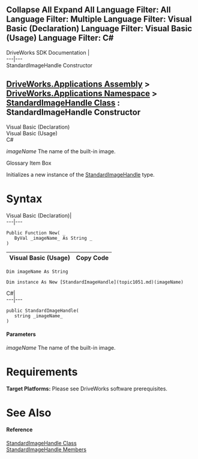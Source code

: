        

 Collapse All Expand All  Language Filter: All  Language Filter: Multiple  Language Filter: Visual Basic (Declaration) Language Filter: Visual Basic (Usage) Language Filter: C#  
---  
DriveWorks SDK Documentation  |   
---|---  
StandardImageHandle Constructor   
  
[DriveWorks.Applications Assembly](topic13.md) > [DriveWorks.Applications Namespace](topic16.md) > [StandardImageHandle Class](topic1051.md) : StandardImageHandle Constructor  
---  
  
Visual Basic (Declaration)    
Visual Basic (Usage)    
C# 

_imageName_
    The name of the built-in image.

Glossary Item Box

Initializes a new instance of the [StandardImageHandle](topic1051.md) type. 

# Syntax

Visual Basic (Declaration)|   
---|---  
      
    
    Public Function New( _
       ByVal _imageName_ As String _
    )  
  
Visual Basic (Usage)| Copy Code  
---|---  
      
    
    Dim imageName As String
     
    Dim instance As New [StandardImageHandle](topic1051.md)(imageName)  
  
C#|   
---|---  
      
    
    public StandardImageHandle( 
       string _imageName_
    )  
  
#### Parameters

 _imageName_
    The name of the built-in image.

# Requirements

**Target Platforms:** Please see DriveWorks software prerequisites.

# See Also

#### Reference

[StandardImageHandle Class](topic1051.md)   
[StandardImageHandle Members](topic1052.md)



